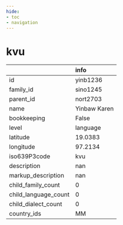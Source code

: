 ```yaml
---
hide:
- toc
- navigation
---
```

# kvu
|                      | info         |
|:---------------------|:-------------|
| id                   | yinb1236     |
| family_id            | sino1245     |
| parent_id            | nort2703     |
| name                 | Yinbaw Karen |
| bookkeeping          | False        |
| level                | language     |
| latitude             | 19.0383      |
| longitude            | 97.2134      |
| iso639P3code         | kvu          |
| description          | nan          |
| markup_description   | nan          |
| child_family_count   | 0            |
| child_language_count | 0            |
| child_dialect_count  | 0            |
| country_ids          | MM           |